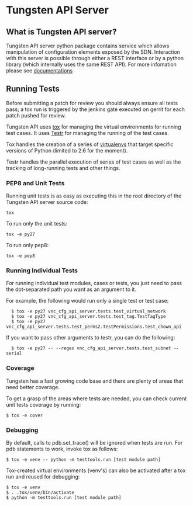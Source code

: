 # Tungsten API Server

## What is Tungsten API server?

Tungsten API server python package contains service which allows manipulation
of configuration elements exposed by the SDN. Interaction with this server is
possible through either a REST interface or by a python library (which
internally uses the same REST API). For more infomation please see
[documentations](https://github.com/Juniper/tungsten-controller/wiki/Tungsten-API)

## Running Tests

Before submitting a patch for review you should always ensure all tests pass; a
tox run is triggered by the jenkins gate executed on gerrit for each patch
pushed for review.

Tungsten API uses [tox](http://tox.readthedocs.org/en/latest/) for managing the
virtual environments for running test cases. It uses
[Testr](https://wiki.openstack.org/wiki/Testr) for managing the running of the
test cases.

Tox handles the creation of a series of
[virtualenvs](https://pypi.python.org/pypi/virtualenv) that target specific
versions of Python (limited to 2.6 for the moment).

Testr handles the parallel execution of series of test cases as well as
the tracking of long-running tests and other things.

### PEP8 and Unit Tests

Running unit tests is as easy as executing this in the root directory
of the Tungsten API server source code:

    tox

To run only the unit tests:

    tox -e py27

To run only pep8:

    tox -e pep8

### Running Individual Tests

For running individual test modules, cases or tests, you just need to pass
the dot-separated path you want as an argument to it.

For example, the following would run only a single test or test case:

      $ tox -e py27 vnc_cfg_api_server.tests.test_virtual_network
      $ tox -e py27 vnc_cfg_api_server.tests.test_tag.TestTagType
      $ tox -e py27 vnc_cfg_api_server.tests.test_perms2.TestPermissions.test_chown_api

If you want to pass other arguments to testr, you can do the following:

      $ tox -e py27 -- --regex vnc_cfg_api_server.tests.test_subnet --serial


### Coverage

Tungsten has a fast growing code base and there are plenty of areas that need
better coverage.

To get a grasp of the areas where tests are needed, you can check current unit
tests coverage by running:

    $ tox -e cover

### Debugging

By default, calls to pdb.set_trace() will be ignored when tests are run. For
pdb statements to work, invoke tox as follows:

    $ tox -e venv -- python -m testtools.run [test module path]

Tox-created virtual environments (venv's) can also be activated after a tox run
and reused for debugging:

    $ tox -e venv
    $ . .tox/venv/bin/activate
    $ python -m testtools.run [test module path]
